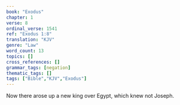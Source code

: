 ```yaml
---
book: "Exodus"
chapter: 1
verse: 8
ordinal_verse: 1541
ref: "Exodus 1:8"
translation: "KJV"
genre: "Law"
word_count: 13
topics: []
cross_references: []
grammar_tags: [negation]
thematic_tags: []
tags: ["Bible","KJV","Exodus"]
---
```

Now there arose up a new king over Egypt, which knew not Joseph.
